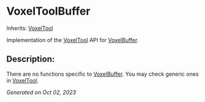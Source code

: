 # VoxelToolBuffer

Inherits: [VoxelTool](VoxelTool.md)

Implementation of the [VoxelTool](VoxelTool.md) API for [VoxelBuffer](VoxelBuffer.md).

## Description: 

There are no functions specific to [VoxelBuffer](VoxelBuffer.md). You may check generic ones in [VoxelTool](VoxelTool.md).

_Generated on Oct 02, 2023_
